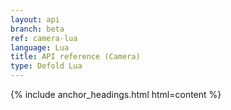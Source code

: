 ```yaml
---
layout: api
branch: beta
ref: camera-lua
language: Lua
title: API reference (Camera)
type: Defold Lua
---
```

{% include anchor_headings.html html=content %}